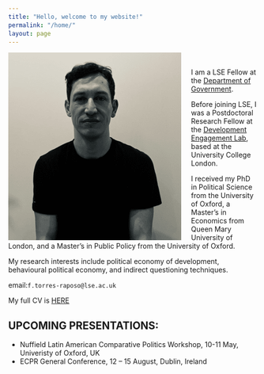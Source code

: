 ```yaml
---
title: "Hello, welcome to my website!"
permalink: "/home/"
layout: page
---
```


<img align="left" src="/Louisa.png" style="margin-right: 20px;">

<br> 

I am a LSE Fellow at the [Department of Government](https://www.lse.ac.uk/government/people/academic-staff/felipe-torres-raposo).

Before joining LSE, I was a Postdoctoral Research Fellow at the [Development Engagement Lab](https://developmentcompass.org), based at the University College London.

I received my PhD in Political Science from the University of Oxford, a Master’s in Economics from Queen Mary University of London, and a Master’s in Public Policy from the University of Oxford.

My research interests include political economy of development, behavioural political economy, and indirect questioning techniques.

email:`f.torres-raposo@lse.ac.uk`

My full CV is [HERE](https://www.dropbox.com/scl/fi/45oaks8oukalk1v3ibgqp/CV_Felipe_Raposo.pdf?rlkey=tb15r384zadgjndlvvbpv7ysg&dl=0)
&nbsp;
## UPCOMING PRESENTATIONS: 

- Nuffield Latin American Comparative Politics Workshop, 10-11 May, Univeristy of Oxford, UK
- ECPR General Conference, 12 – 15 August, Dublin, Ireland
